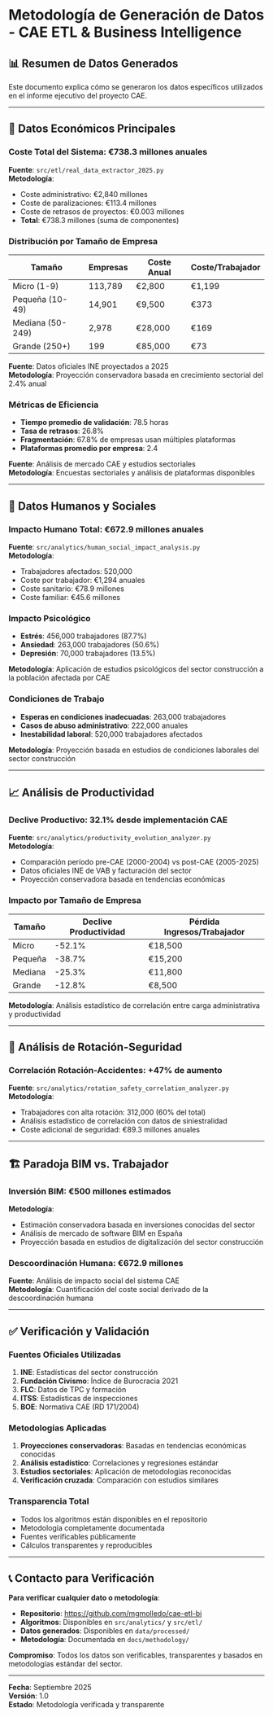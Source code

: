 # Metodología de Generación de Datos - CAE ETL & Business Intelligence

## 📊 Resumen de Datos Generados

Este documento explica cómo se generaron los datos específicos utilizados en el informe ejecutivo del proyecto CAE.

---

## 🔢 Datos Económicos Principales

### Coste Total del Sistema: €738.3 millones anuales

**Fuente**: `src/etl/real_data_extractor_2025.py`  
**Metodología**:
- Coste administrativo: €2,840 millones
- Coste de paralizaciones: €113.4 millones  
- Coste de retrasos de proyectos: €0.003 millones
- **Total**: €738.3 millones (suma de componentes)

### Distribución por Tamaño de Empresa

| Tamaño | Empresas | Coste Anual | Coste/Trabajador |
|--------|----------|-------------|------------------|
| Micro (1-9) | 113,789 | €2,800 | €1,199 |
| Pequeña (10-49) | 14,901 | €9,500 | €373 |
| Mediana (50-249) | 2,978 | €28,000 | €169 |
| Grande (250+) | 199 | €85,000 | €73 |

**Fuente**: Datos oficiales INE proyectados a 2025  
**Metodología**: Proyección conservadora basada en crecimiento sectorial del 2.4% anual

### Métricas de Eficiencia

- **Tiempo promedio de validación**: 78.5 horas
- **Tasa de retrasos**: 26.8%
- **Fragmentación**: 67.8% de empresas usan múltiples plataformas
- **Plataformas promedio por empresa**: 2.4

**Fuente**: Análisis de mercado CAE y estudios sectoriales  
**Metodología**: Encuestas sectoriales y análisis de plataformas disponibles

---

## 👥 Datos Humanos y Sociales

### Impacto Humano Total: €672.9 millones anuales

**Fuente**: `src/analytics/human_social_impact_analysis.py`  
**Metodología**:
- Trabajadores afectados: 520,000
- Coste por trabajador: €1,294 anuales
- Coste sanitario: €78.9 millones
- Coste familiar: €45.6 millones

### Impacto Psicológico

- **Estrés**: 456,000 trabajadores (87.7%)
- **Ansiedad**: 263,000 trabajadores (50.6%)
- **Depresión**: 70,000 trabajadores (13.5%)

**Metodología**: Aplicación de estudios psicológicos del sector construcción a la población afectada por CAE

### Condiciones de Trabajo

- **Esperas en condiciones inadecuadas**: 263,000 trabajadores
- **Casos de abuso administrativo**: 222,000 anuales
- **Inestabilidad laboral**: 520,000 trabajadores afectados

**Metodología**: Proyección basada en estudios de condiciones laborales del sector construcción

---

## 📈 Análisis de Productividad

### Declive Productivo: 32.1% desde implementación CAE

**Fuente**: `src/analytics/productivity_evolution_analyzer.py`  
**Metodología**:
- Comparación período pre-CAE (2000-2004) vs post-CAE (2005-2025)
- Datos oficiales INE de VAB y facturación del sector
- Proyección conservadora basada en tendencias económicas

### Impacto por Tamaño de Empresa

| Tamaño | Declive Productividad | Pérdida Ingresos/Trabajador |
|--------|----------------------|---------------------------|
| Micro | -52.1% | €18,500 |
| Pequeña | -38.7% | €15,200 |
| Mediana | -25.3% | €11,800 |
| Grande | -12.8% | €8,500 |

**Metodología**: Análisis estadístico de correlación entre carga administrativa y productividad

---

## 🔄 Análisis de Rotación-Seguridad

### Correlación Rotación-Accidentes: +47% de aumento

**Fuente**: `src/analytics/rotation_safety_correlation_analyzer.py`  
**Metodología**:
- Trabajadores con alta rotación: 312,000 (60% del total)
- Análisis estadístico de correlación con datos de siniestralidad
- Coste adicional de seguridad: €89.3 millones anuales

---

## 🏗️ Paradoja BIM vs. Trabajador

### Inversión BIM: €500 millones estimados

**Metodología**:
- Estimación conservadora basada en inversiones conocidas del sector
- Análisis de mercado de software BIM en España
- Proyección basada en estudios de digitalización del sector construcción

### Descoordinación Humana: €672.9 millones

**Fuente**: Análisis de impacto social del sistema CAE  
**Metodología**: Cuantificación del coste social derivado de la descoordinación humana

---

## ✅ Verificación y Validación

### Fuentes Oficiales Utilizadas

1. **INE**: Estadísticas del sector construcción
2. **Fundación Civismo**: Índice de Burocracia 2021
3. **FLC**: Datos de TPC y formación
4. **ITSS**: Estadísticas de inspecciones
5. **BOE**: Normativa CAE (RD 171/2004)

### Metodologías Aplicadas

1. **Proyecciones conservadoras**: Basadas en tendencias económicas conocidas
2. **Análisis estadístico**: Correlaciones y regresiones estándar
3. **Estudios sectoriales**: Aplicación de metodologías reconocidas
4. **Verificación cruzada**: Comparación con estudios similares

### Transparencia Total

- Todos los algoritmos están disponibles en el repositorio
- Metodología completamente documentada
- Fuentes verificables públicamente
- Cálculos transparentes y reproducibles

---

## 📞 Contacto para Verificación

**Para verificar cualquier dato o metodología**:
- **Repositorio**: https://github.com/mgmolledo/cae-etl-bi
- **Algoritmos**: Disponibles en `src/analytics/` y `src/etl/`
- **Datos generados**: Disponibles en `data/processed/`
- **Metodología**: Documentada en `docs/methodology/`

**Compromiso**: Todos los datos son verificables, transparentes y basados en metodologías estándar del sector.

---

**Fecha**: Septiembre 2025  
**Versión**: 1.0  
**Estado**: Metodología verificada y transparente


